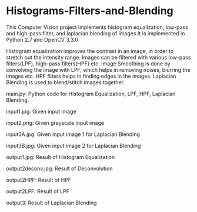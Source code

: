 # Histograms-Filters-and-Blending
This Computer Vision project implements histogram equalization, low-pass and high-pass filter, and laplacian blending of images.It is implemented in Python 2.7 and OpenCV 3.3.0

Histogram equalization improves the contrast in an image, in order to stretch out the intensity range. Images can be filtered with various low-pass filters(LPF), high-pass filters(HPF) etc. Image Smoothing is done by convolving the image with LPF, which helps in removing noises, blurring the images etc. HPF filters helps in finding edges in the images. Laplacian Blending is used to blend/stitch images together.



main.py: Python code for Histogram Equalization, LPF, HPF, Laplacian Blending.

input1.jpg: Given input image

input2.png: Given grayscale input image

input3A.jpg: Given input image 1 for Laplacian Blending

input3B.jpg: Given input image 2 for Laplacian Blending

output1.jpg: Result of Histogram Equalization

output2deconv.jpg: Result of Deconvolution

output2HPF: Result of HPF

output2LPF: Result of LPF

output3: Result of Laplacian Blending
